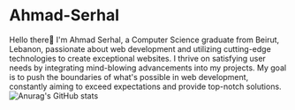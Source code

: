 # Ahmad-Serhal

Hello there👋
I'm Ahmad Serhal, a Computer Science graduate from Beirut, Lebanon, passionate about web development and utilizing cutting-edge technologies to create exceptional websites. I thrive on satisfying user needs by integrating mind-blowing advancements into my projects. My goal is to push the boundaries of what's possible in web development, constantly aiming to exceed expectations and provide top-notch solutions.
![Anurag's GitHub stats](https://github-readme-stats.vercel.app/api?username=AhmadSerhall&hide=contribs,prs)
